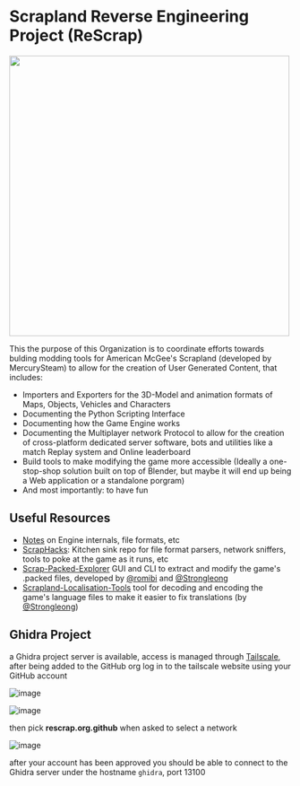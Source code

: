 # Scrapland Reverse Engineering Project (ReScrap)

[<img src="https://github.com/user-attachments/assets/7bccd2cf-0236-4c18-b07b-cc5d642ca3dd" width="500">](https://github.com/ReScrap/level_viewer)

This the purpose of this Organization is to coordinate efforts towards bulding modding tools for American McGee's Scrapland (developed by MercurySteam) to allow for the creation of User Generated Content, that includes:

- Importers and Exporters for the 3D-Model and animation formats of Maps, Objects, Vehicles and Characters
- Documenting the Python Scripting Interface
- Documenting how the Game Engine works
- Documenting the Multiplayer network Protocol to allow for the creation of cross-platform dedicated server software, bots and utilities like a match Replay system and Online leaderboard
- Build tools to make modifying the game more accessible (Ideally a one-stop-shop solution built on top of Blender, but maybe it will end up being a Web application or a standalone porgram)
- And most importantly: to have fun

## Useful Resources

- [Notes](https://github.com/ReScrap/Notes) on Engine internals, file formats, etc
- [ScrapHacks](https://github.com/ReScrap/ScrapHacks): Kitchen sink repo for file format parsers, network sniffers, tools to poke at the game as it runs, etc
- [Scrap-Packed-Explorer](https://github.com/ReScrap/Scrap-Packed-Explorer) GUI and CLI to extract and modify the game's .packed files, developed by [@romibi](https://github.com/romibi) and [@Strongleong](https://github.com/Strongleong)
- [Scrapland-Localisation-Tools](https://github.com/ReScrap/Scrapland-Localisation-Tools) tool for decoding and encoding the game's language files to make it easier to fix translations (by [@Strongleong](https://github.com/Strongleong))

## Ghidra Project

a Ghidra project server is available, access is managed through [Tailscale](https://tailscale.com/), after being added to the GitHub org log in to the tailscale website using your GitHub account

![image](https://github.com/user-attachments/assets/a4000677-95f4-4bbf-91f8-99f31bc71f42)

![image](https://github.com/user-attachments/assets/b4068ce8-c212-4e52-85f3-c60c748a396f)

then pick **rescrap.org.github** when asked to select a network

![image](https://github.com/user-attachments/assets/b1bb3898-852f-4558-a66f-79ef252142f7)

after your account has been approved you should be able to connect to the Ghidra server under the hostname `ghidra`, port 13100


